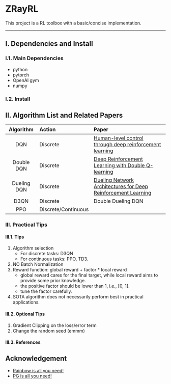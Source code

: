 # ZRayRL

This project is a RL toolbox with a basic/concise implementation.

---

## I. Dependencies and Install
### I.1. Main Dependencies
- python
- pytorch
- OpenAI gym
- numpy

### I.2. Install

## II. Algorithm List and Related Papers

| Algorithm | Action | Paper |
| :---: | :--- | :--- |
| DQN | Discrete | [Human-level control through deep reinforcement learning](https://storage.googleapis.com/deepmind-media/dqn/DQNNaturePaper.pdf) |
| Double DQN | Discrete | [Deep Reinforcement Learning with Double Q-learning](https://arxiv.org/pdf/1509.06461.pdf) |
| Dueling DQN | Discrete | [Dueling Network Architectures for Deep Reinforcement Learning](https://arxiv.org/pdf/1511.06581.pdf) |
| D3QN | Discrete | Double Dueling DQN |
| PPO | Discrete/Continuous | |

### III. Practical Tips
#### III.1. Tips

1. Algorithm selection
   - For discrete tasks: D3QN
   - For continuous tasks: PPO, TD3.
1. NO Batch Normalization
1. Reward function: global reward + factor * local reward
    - global reward cares for the final target, while local reward aims to provide some prior knowledge.
    - the positive factor should be lower than 1, i.e., \[0, 1\].
    - tune the factor carefully.
1. SOTA algorithm does not necessarily perform best in practical applications.

#### III.2. Optional Tips

1. Gradient Clipping on the loss/error term
1. Change the random seed (emmm)

#### III.3. References

## Acknowledgement
- [Rainbow is all you need!](https://github.com/Curt-Park/rainbow-is-all-you-need)
- [PG is all you need!](https://github.com/MrSyee/pg-is-all-you-need)
